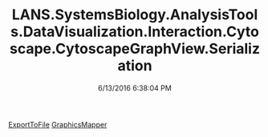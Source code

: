 ﻿---
title: LANS.SystemsBiology.AnalysisTools.DataVisualization.Interaction.Cytoscape.CytoscapeGraphView.Serialization
date: 6/13/2016 6:38:04 PM
---

[ExportToFile](T-LANS.SystemsBiology.AnalysisTools.DataVisualization.Interaction.Cytoscape.CytoscapeGraphView.Serialization.ExportToFile.html)
[GraphicsMapper](T-LANS.SystemsBiology.AnalysisTools.DataVisualization.Interaction.Cytoscape.CytoscapeGraphView.Serialization.GraphicsMapper.html)
